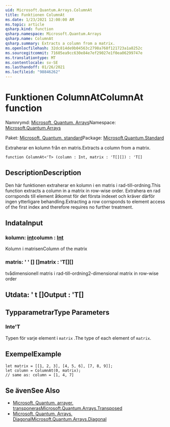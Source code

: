 ```yaml
---
uid: Microsoft.Quantum.Arrays.ColumnAt
title: Funktionen ColumnAt
ms.date: 1/23/2021 12:00:00 AM
ms.topic: article
qsharp.kind: function
qsharp.namespace: Microsoft.Quantum.Arrays
qsharp.name: ColumnAt
qsharp.summary: Extracts a column from a matrix.
ms.openlocfilehash: 32dc814de9b04563c2798a768f121723a1a8252c
ms.sourcegitcommit: 71605ea9cc630e84e7ef29027e1f0ea06299747e
ms.translationtype: MT
ms.contentlocale: sv-SE
ms.lasthandoff: 01/26/2021
ms.locfileid: "98846262"
---
```

# <a name="columnat-function"></a><span data-ttu-id="d4e9c-102">Funktionen ColumnAt</span><span class="sxs-lookup"><span data-stu-id="d4e9c-102">ColumnAt function</span></span>

<span data-ttu-id="d4e9c-103">Namnrymd: [Microsoft. Quantum. Arrays](xref:Microsoft.Quantum.Arrays)</span><span class="sxs-lookup"><span data-stu-id="d4e9c-103">Namespace: [Microsoft.Quantum.Arrays](xref:Microsoft.Quantum.Arrays)</span></span>

<span data-ttu-id="d4e9c-104">Paket: [Microsoft. Quantum. standard](https://nuget.org/packages/Microsoft.Quantum.Standard)</span><span class="sxs-lookup"><span data-stu-id="d4e9c-104">Package: [Microsoft.Quantum.Standard](https://nuget.org/packages/Microsoft.Quantum.Standard)</span></span>


<span data-ttu-id="d4e9c-105">Extraherar en kolumn från en matris.</span><span class="sxs-lookup"><span data-stu-id="d4e9c-105">Extracts a column from a matrix.</span></span>

```qsharp
function ColumnAt<'T> (column : Int, matrix : 'T[][]) : 'T[]
```


## <a name="description"></a><span data-ttu-id="d4e9c-106">Description</span><span class="sxs-lookup"><span data-stu-id="d4e9c-106">Description</span></span>

<span data-ttu-id="d4e9c-107">Den här funktionen extraherar en kolumn i en matris i rad-till-ordning.</span><span class="sxs-lookup"><span data-stu-id="d4e9c-107">This function extracts a column in a matrix in row-wise order.</span></span>
<span data-ttu-id="d4e9c-108">Extrahera en rad corrsponds till element åtkomst för det första indexet och kräver därför ingen ytterligare behandling.</span><span class="sxs-lookup"><span data-stu-id="d4e9c-108">Extracting a row corrsponds to element access of the first index and therefore requires no further treatment.</span></span>

## <a name="input"></a><span data-ttu-id="d4e9c-109">Indata</span><span class="sxs-lookup"><span data-stu-id="d4e9c-109">Input</span></span>

### <a name="column--int"></a><span data-ttu-id="d4e9c-110">kolumn: [int](xref:microsoft.quantum.lang-ref.int)</span><span class="sxs-lookup"><span data-stu-id="d4e9c-110">column : [Int](xref:microsoft.quantum.lang-ref.int)</span></span>

<span data-ttu-id="d4e9c-111">Kolumn i matrisen</span><span class="sxs-lookup"><span data-stu-id="d4e9c-111">Column of the matrix</span></span>


### <a name="matrix--t"></a><span data-ttu-id="d4e9c-112">matris: ' ' [] []</span><span class="sxs-lookup"><span data-stu-id="d4e9c-112">matrix : 'T[][]</span></span>

<span data-ttu-id="d4e9c-113">tvådimensionell matris i rad-till-ordning</span><span class="sxs-lookup"><span data-stu-id="d4e9c-113">2-dimensional matrix in row-wise order</span></span>



## <a name="output--t"></a><span data-ttu-id="d4e9c-114">Utdata: ' t []</span><span class="sxs-lookup"><span data-stu-id="d4e9c-114">Output : 'T[]</span></span>



## <a name="type-parameters"></a><span data-ttu-id="d4e9c-115">Typparametrar</span><span class="sxs-lookup"><span data-stu-id="d4e9c-115">Type Parameters</span></span>

### <a name="t"></a><span data-ttu-id="d4e9c-116">Inte</span><span class="sxs-lookup"><span data-stu-id="d4e9c-116">'T</span></span>

<span data-ttu-id="d4e9c-117">Typen för varje element i `matrix` .</span><span class="sxs-lookup"><span data-stu-id="d4e9c-117">The type of each element of `matrix`.</span></span>

## <a name="example"></a><span data-ttu-id="d4e9c-118">Exempel</span><span class="sxs-lookup"><span data-stu-id="d4e9c-118">Example</span></span>

```qsharp
let matrix = [[1, 2, 3], [4, 5, 6], [7, 8, 9]];
let column = ColumnAt(0, matrix);
// same as: column = [1, 4, 7]
```

## <a name="see-also"></a><span data-ttu-id="d4e9c-119">Se även</span><span class="sxs-lookup"><span data-stu-id="d4e9c-119">See Also</span></span>

- [<span data-ttu-id="d4e9c-120">Microsoft. Quantum. arrayer. transponeras</span><span class="sxs-lookup"><span data-stu-id="d4e9c-120">Microsoft.Quantum.Arrays.Transposed</span></span>](xref:Microsoft.Quantum.Arrays.Transposed)
- [<span data-ttu-id="d4e9c-121">Microsoft. Quantum. Arrays. Diagonal</span><span class="sxs-lookup"><span data-stu-id="d4e9c-121">Microsoft.Quantum.Arrays.Diagonal</span></span>](xref:Microsoft.Quantum.Arrays.Diagonal)